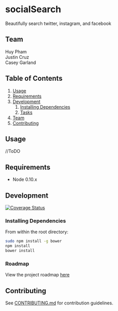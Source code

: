 # socialSearch 

Beautifully search twitter, instagram, and facebook

## Team

  Huy Pham  
  Justin Cruz  
  Casey Garland  

## Table of Contents

1. [Usage](#Usage)
1. [Requirements](#requirements)
1. [Development](#development)
    1. [Installing Dependencies](#installing-dependencies)
    1. [Tasks](#tasks)
1. [Team](#team)
1. [Contributing](#contributing)

## Usage

//ToDO

## Requirements

- Node 0.10.x

## Development

[![Coverage Status](https://coveralls.io/repos/socialSearch/socialSearch/badge.png)](https://coveralls.io/r/socialSearch/socialSearch)

### Installing Dependencies

From within the root directory:

```sh
sudo npm install -g bower
npm install
bower install
```

### Roadmap

View the project roadmap [here](https://github.com/socialSearch/socialSearch/issues)


## Contributing

See [CONTRIBUTING.md](CONTRIBUTING.md) for contribution guidelines.
